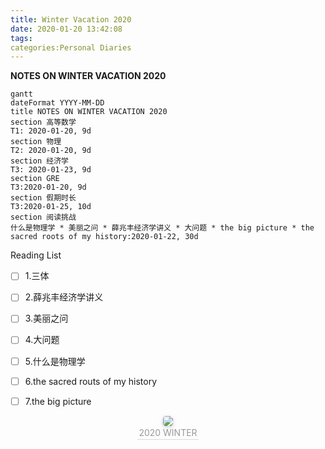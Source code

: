 ```yaml
---
title: Winter Vacation 2020
date: 2020-01-20 13:42:08
tags:
categories:Personal Diaries
---
```


**NOTES ON WINTER VACATION 2020** 

```mermaid
gantt
dateFormat YYYY-MM-DD
title NOTES ON WINTER VACATION 2020 
section 高等数学
T1: 2020-01-20, 9d
section 物理
T2: 2020-01-20, 9d
section 经济学
T3: 2020-01-23, 9d
section GRE
T3:2020-01-20, 9d
section 假期时长
T3:2020-01-25, 10d
section 阅读挑战
什么是物理学 * 美丽之问 * 薛兆丰经济学讲义 * 大问题 * the big picture * the sacred roots of my history:2020-01-22, 30d
```

Reading List

- [ ] 1.三体
- [ ] 2.薛兆丰经济学讲义
- [ ] 3.美丽之问
- [ ] 4.大问题
- [ ] 5.什么是物理学
- [ ] 6.the sacred routs of my history
- [ ] 7.the big picture 



<center>
<img style="border-radius: 0.3125em;
box-shadow: 0 2px 4px 0 rgba(34,36,38,.12),0 2px 10px 0 rgba(34,36,38,.08);" 
src="https://github.com/AAAlimjan/Study-Projects/blob/master/MOOC/20200123.png">
<br>
<div style="color:orange; border-bottom: 1px solid #d9d9d9;
display: inline-block;
color: #999;
padding: 2px;">2020 WINTER</div>
</center>

